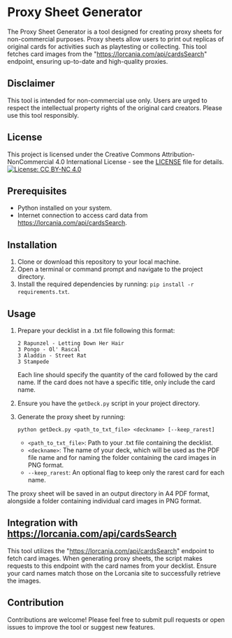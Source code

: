 # Proxy Sheet Generator

The Proxy Sheet Generator is a tool designed for creating proxy sheets for non-commercial purposes. Proxy sheets allow users to print out replicas of original cards for activities such as playtesting or collecting. This tool fetches card images from the "https://lorcania.com/api/cardsSearch" endpoint, ensuring up-to-date and high-quality proxies.

## Disclaimer

This tool is intended for non-commercial use only. Users are urged to respect the intellectual property rights of the original card creators. Please use this tool responsibly.

## License

This project is licensed under the Creative Commons Attribution-NonCommercial 4.0 International License - see the [LICENSE](LICENSE) file for details.
[![License: CC BY-NC 4.0](https://licensebuttons.net/l/by-nc/4.0/88x31.png)](http://creativecommons.org/licenses/by-nc/4.0/)

## Prerequisites

-   Python installed on your system.
-   Internet connection to access card data from https://lorcania.com/api/cardsSearch.

## Installation

1. Clone or download this repository to your local machine.
2. Open a terminal or command prompt and navigate to the project directory.
3. Install the required dependencies by running: `pip install -r requirements.txt`.

## Usage

1. Prepare your decklist in a .txt file following this format:

    ```
    2 Rapunzel - Letting Down Her Hair
    3 Pongo - Ol' Rascal
    3 Aladdin - Street Rat
    3 Stampede
    ```

    Each line should specify the quantity of the card followed by the card name. If the card does not have a specific title, only include the card name.

2. Ensure you have the `getDeck.py` script in your project directory.
3. Generate the proxy sheet by running:

    ```
    python getDeck.py <path_to_txt_file> <deckname> [--keep_rarest]
    ```

    - `<path_to_txt_file>`: Path to your .txt file containing the decklist.
    - `<deckname>`: The name of your deck, which will be used as the PDF file name and for naming the folder containing the card images in PNG format.
    - `--keep_rarest`: An optional flag to keep only the rarest card for each name.

The proxy sheet will be saved in an output directory in A4 PDF format, alongside a folder containing individual card images in PNG format.

## Integration with https://lorcania.com/api/cardsSearch

This tool utilizes the "https://lorcania.com/api/cardsSearch" endpoint to fetch card images. When generating proxy sheets, the script makes requests to this endpoint with the card names from your decklist. Ensure your card names match those on the Lorcania site to successfully retrieve the images.

## Contribution

Contributions are welcome! Please feel free to submit pull requests or open issues to improve the tool or suggest new features.
